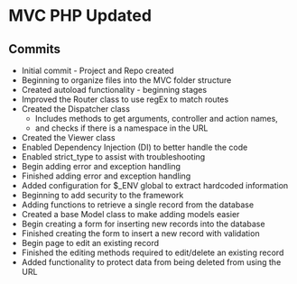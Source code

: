 # MVC PHP Updated

## Commits
* Initial commit - Project and Repo created
* Beginning to organize files into the MVC folder structure
* Created autoload functionality - beginning stages
* Improved the Router class to use regEx to match routes
* Created the Dispatcher class
  * Includes methods to get arguments, controller and action names,
  * and checks if there is a namespace in the URL
* Created the Viewer class
* Enabled Dependency Injection (DI) to better handle the code
* Enabled strict_type to assist with troubleshooting
* Begin adding error and exception handling
* Finished adding error and exception handling
* Added configuration for $_ENV global to extract hardcoded information
* Beginning to add security to the framework
* Adding functions to retrieve a single record from the database
* Created a base Model class to make adding models easier
* Begin creating a form for inserting new records into the database
* Finished creating the form to insert a new record with validation
* Begin page to edit an existing record
* Finished the editing methods required to edit/delete an existing record
* Added functionality to protect data from being deleted from using the URL